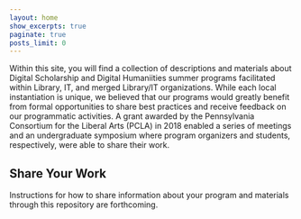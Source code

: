 ```yaml
---
layout: home
show_excerpts: true
paginate: true
posts_limit: 0
---
```


Within this site, you will find a collection of descriptions and materials about Digital Scholarship and Digital Humaniities summer programs facilitated within Library, IT, and merged Library/IT organizations. While each local instantiation is unique, we believed that our programs would greatly benefit from formal opportunities to share best practices and receive feedback on our programmatic activities. A grant awarded by the Pennsylvania Consortium for the Liberal Arts (PCLA) in 2018 enabled a series of meetings and an undergraduate symposium where program organizers and students, respectively, were able to share their work. 

## Share Your Work

Instructions for how to share information about your program and materials through this repository are forthcoming. 